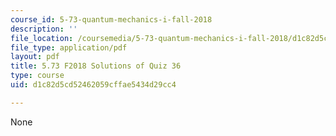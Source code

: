 ```yaml
---
course_id: 5-73-quantum-mechanics-i-fall-2018
description: ''
file_location: /coursemedia/5-73-quantum-mechanics-i-fall-2018/d1c82d5cd52462059cffae5434d29cc4_MIT5_73F18_quiz36_soln.pdf
file_type: application/pdf
layout: pdf
title: 5.73 F2018 Solutions of Quiz 36
type: course
uid: d1c82d5cd52462059cffae5434d29cc4

---
```

None